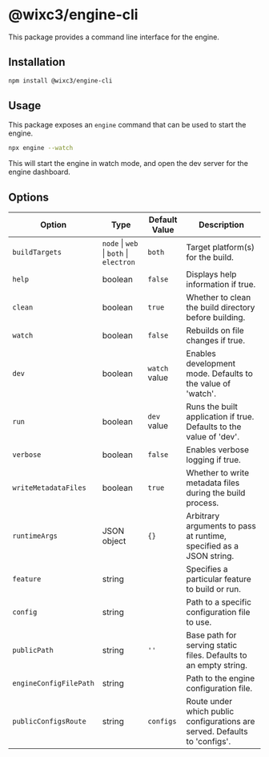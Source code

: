 # @wixc3/engine-cli

This package provides a command line interface for the engine.

## Installation

```bash
npm install @wixc3/engine-cli
```

## Usage

This package exposes an `engine` command that can be used to start the engine.

```bash
npx engine --watch
```

This will start the engine in watch mode, and open the dev server for the engine dashboard.

## Options

| Option                 | Type                                    | Default Value | Description                                                                |
| ---------------------- | --------------------------------------- | ------------- | -------------------------------------------------------------------------- |
| `buildTargets`         | `node` \| `web` \| `both` \| `electron` | `both`        | Target platform(s) for the build.                                          |
| `help`                 | boolean                                 | `false`       | Displays help information if true.                                         |
| `clean`                | boolean                                 | `true`        | Whether to clean the build directory before building.                      |
| `watch`                | boolean                                 | `false`       | Rebuilds on file changes if true.                                          |
| `dev`                  | boolean                                 | `watch` value | Enables development mode. Defaults to the value of 'watch'.                |
| `run`                  | boolean                                 | `dev` value   | Runs the built application if true. Defaults to the value of 'dev'.        |
| `verbose`              | boolean                                 | `false`       | Enables verbose logging if true.                                           |
| `writeMetadataFiles`   | boolean                                 | `true`        | Whether to write metadata files during the build process.                  |
| `runtimeArgs`          | JSON object                             | `{}`          | Arbitrary arguments to pass at runtime, specified as a JSON string.        |
| `feature`              | string                                  |               | Specifies a particular feature to build or run.                            |
| `config`               | string                                  |               | Path to a specific configuration file to use.                              |
| `publicPath`           | string                                  | `''`          | Base path for serving static files. Defaults to an empty string.           |
| `engineConfigFilePath` | string                                  |               | Path to the engine configuration file.                                     |
| `publicConfigsRoute`   | string                                  | `configs`     | Route under which public configurations are served. Defaults to 'configs'. |
